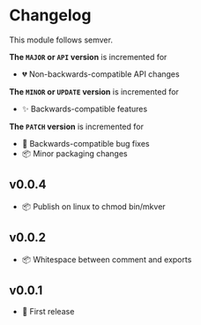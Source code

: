 # Changelog

This module follows semver. 

**The `MAJOR` or `API` version** is incremented for

* 💔 Non-backwards-compatible API changes

**The `MINOR` or `UPDATE` version** is incremented for

* ✨ Backwards-compatible features

**The `PATCH` version** is incremented for

* 🐞 Backwards-compatible bug fixes
* 📦 Minor packaging changes

## v0.0.4

* 📦 Publish on linux to chmod bin/mkver

## v0.0.2

* 📦 Whitespace between comment and exports

## v0.0.1

* 🎉 First release
